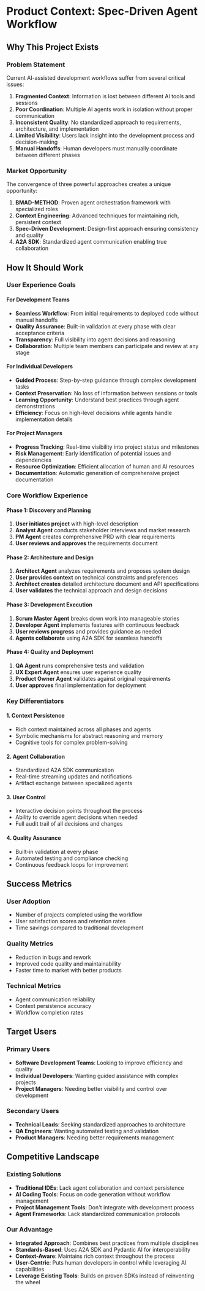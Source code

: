 # Product Context: Spec-Driven Agent Workflow

## Why This Project Exists

### Problem Statement
Current AI-assisted development workflows suffer from several critical issues:

1. **Fragmented Context**: Information is lost between different AI tools and sessions
2. **Poor Coordination**: Multiple AI agents work in isolation without proper communication
3. **Inconsistent Quality**: No standardized approach to requirements, architecture, and implementation
4. **Limited Visibility**: Users lack insight into the development process and decision-making
5. **Manual Handoffs**: Human developers must manually coordinate between different phases

### Market Opportunity
The convergence of three powerful approaches creates a unique opportunity:

1. **BMAD-METHOD**: Proven agent orchestration framework with specialized roles
2. **Context Engineering**: Advanced techniques for maintaining rich, persistent context
3. **Spec-Driven Development**: Design-first approach ensuring consistency and quality
4. **A2A SDK**: Standardized agent communication enabling true collaboration

## How It Should Work

### User Experience Goals

#### For Development Teams
- **Seamless Workflow**: From initial requirements to deployed code without manual handoffs
- **Quality Assurance**: Built-in validation at every phase with clear acceptance criteria
- **Transparency**: Full visibility into agent decisions and reasoning
- **Collaboration**: Multiple team members can participate and review at any stage

#### For Individual Developers
- **Guided Process**: Step-by-step guidance through complex development tasks
- **Context Preservation**: No loss of information between sessions or tools
- **Learning Opportunity**: Understand best practices through agent demonstrations
- **Efficiency**: Focus on high-level decisions while agents handle implementation details

#### For Project Managers
- **Progress Tracking**: Real-time visibility into project status and milestones
- **Risk Management**: Early identification of potential issues and dependencies
- **Resource Optimization**: Efficient allocation of human and AI resources
- **Documentation**: Automatic generation of comprehensive project documentation

### Core Workflow Experience

#### Phase 1: Discovery and Planning
1. **User initiates project** with high-level description
2. **Analyst Agent** conducts stakeholder interviews and market research
3. **PM Agent** creates comprehensive PRD with clear requirements
4. **User reviews and approves** the requirements document

#### Phase 2: Architecture and Design
1. **Architect Agent** analyzes requirements and proposes system design
2. **User provides context** on technical constraints and preferences
3. **Architect creates** detailed architecture document and API specifications
4. **User validates** the technical approach and design decisions

#### Phase 3: Development Execution
1. **Scrum Master Agent** breaks down work into manageable stories
2. **Developer Agent** implements features with continuous feedback
3. **User reviews progress** and provides guidance as needed
4. **Agents collaborate** using A2A SDK for seamless handoffs

#### Phase 4: Quality and Deployment
1. **QA Agent** runs comprehensive tests and validation
2. **UX Expert Agent** ensures user experience quality
3. **Product Owner Agent** validates against original requirements
4. **User approves** final implementation for deployment

### Key Differentiators

#### 1. Context Persistence
- Rich context maintained across all phases and agents
- Symbolic mechanisms for abstract reasoning and memory
- Cognitive tools for complex problem-solving

#### 2. Agent Collaboration
- Standardized A2A SDK communication
- Real-time streaming updates and notifications
- Artifact exchange between specialized agents

#### 3. User Control
- Interactive decision points throughout the process
- Ability to override agent decisions when needed
- Full audit trail of all decisions and changes

#### 4. Quality Assurance
- Built-in validation at every phase
- Automated testing and compliance checking
- Continuous feedback loops for improvement

## Success Metrics

### User Adoption
- Number of projects completed using the workflow
- User satisfaction scores and retention rates
- Time savings compared to traditional development

### Quality Metrics
- Reduction in bugs and rework
- Improved code quality and maintainability
- Faster time to market with better products

### Technical Metrics
- Agent communication reliability
- Context persistence accuracy
- Workflow completion rates

## Target Users

### Primary Users
- **Software Development Teams**: Looking to improve efficiency and quality
- **Individual Developers**: Wanting guided assistance with complex projects
- **Project Managers**: Needing better visibility and control over development

### Secondary Users
- **Technical Leads**: Seeking standardized approaches to architecture
- **QA Engineers**: Wanting automated testing and validation
- **Product Managers**: Needing better requirements management

## Competitive Landscape

### Existing Solutions
- **Traditional IDEs**: Lack agent collaboration and context persistence
- **AI Coding Tools**: Focus on code generation without workflow management
- **Project Management Tools**: Don't integrate with development process
- **Agent Frameworks**: Lack standardized communication protocols

### Our Advantage
- **Integrated Approach**: Combines best practices from multiple disciplines
- **Standards-Based**: Uses A2A SDK and Pydantic AI for interoperability
- **Context-Aware**: Maintains rich context throughout the process
- **User-Centric**: Puts human developers in control while leveraging AI capabilities
- **Leverage Existing Tools**: Builds on proven SDKs instead of reinventing the wheel
